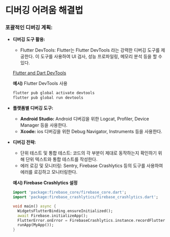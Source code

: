 디버깅 어려움 해결법
===
### 포괄적인 디버깅 계획:

- **디버깅 도구 활용:**
    - Flutter DevTools: Flutter는 Flutter DevTools 라는 강력한 디버깅 도구를 제공한다. 이 도구를 사용하여 UI 검사, 성능 프로파일링, 메모리 분석 등을 할 수 있다.
    
    [Flutter and Dart DevTools](https://docs.flutter.dev/tools/devtools)
    
     
    
    **예시)** Flutter DevTools 사용
    
    ```bash
    flutter pub global activate devtools
    flutter pub global run devtools
    ```
    

- **플랫폼별 디버깅 도구:**
    - **Android Studio:** Android 디버깅을 위한 Logcat, Profiler, Device Manager 등을 사용한다.
    - **Xcode:** ios 디버깅을 위한 Debug Navigator, Instruments 등을 사용한다.

- **디버깅 전략:**
    - 단위 테스트 및 통합 테스트: 코드의 각 부분이 제대로 동작하는지 확인하기 위해 단위 텍스트와 통합 테스트를 작성한다.
    - 에러 로깅 및 모니터링: Sentry, Firebase Crashlytics 등의 도구를 사용하여 에러를 로깅하고 모니터링한다.
    
    **예시) Firebase Crashlytics 설정**
    
    ```dart
    import 'package:firebase_core/firebase_core.dart';
    import 'package:firebase_crashlytics/firebase_crashlytics.dart';
    
    void main() async {
      WidgetsFlutterBinding.ensureInitialized();
      await Firebase.initializeApp();
      FlutterError.onError = FirebaseCrashlytics.instance.recordFlutterError;
      runApp(MyApp());
    }
    
    ```
